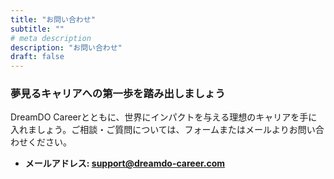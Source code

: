 ```yaml
---
title: "お問い合わせ"
subtitle: ""
# meta description
description: "お問い合わせ"
draft: false
---
```



### 夢見るキャリアへの第一歩を踏み出しましょう
DreamDO Careerとともに、世界にインパクトを与える理想のキャリアを手に入れましょう。ご相談・ご質問については、フォームまたはメールよりお問い合わせください。

* **メールアドレス: support@dreamdo-career.com**
